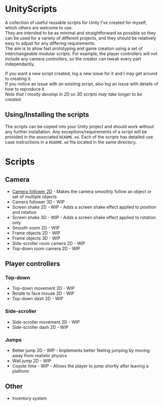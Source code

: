 # UnityScripts
A collection of useful reusable scripts for Unity I've created for myself, which others are welcome to use.  
They are intended to be as minimal and straightforward as possible so they can be used for a variety of different projects, and they should be relatively easy to adjust for any differing requirements.  
The aim is to allow fast prototyping and game creation using a set of interchangeable modular scripts. For example, the player controllers will not include any camera controllers, so the creator can tweak every part independantly.  

If you want a new script created, log a new issue for it and I may get around to creating it.  
If you notice an issue with an existing script, also log an issue with details of how to reproduce it.  
*Note that I mostly develop in 2D so 3D scripts may take longer to be created.*

## Using/Installing the scripts
The scripts can be copied into your Unity project and should work without any further installation. Any exceptions/requirements of a script will be provided in the associated `README.md`.
Each of the scripts has detailed use case instructions in a `README.md` file located in the same directory.

# Scripts

## Camera
 - [Camera follower 2D](/CameraFollow2D) - Makes the camera smoothly follow an object or set of multiple objects
 - Camera follower 3D - WIP
 - Screen shake 2D - WIP - Adds a screen shake effect applied to position and rotation
 - Screen shake 3D - WIP - Adds a screen shake effect applied to rotation only
 - Smooth zoom 2D - WIP
 - Frame objects 2D - WIP
 - Frame objects 3D - WIP
 - Side-scroller room camera 2D - WIP
 - Top-down room camera 2D - WIP

## Player controllers
### Top-down
 - Top-down movement 2D - WIP
 - Rotate to face mouse 2D - WIP
 - Top-down dash 2D - WIP
### Side-scroller
 - Side-scroller movement 2D - WIP
 - Side-scroller dash 2D - WIP
### Jumps
 - Better jump 2D - WIP - Implements better feeling jumping by moving away from realistic physics
 - Wall jump 2D - WIP
 - Coyote time - WIP - Allows the player to jump shortly after leaving a platform

## Other
 - Inventory system
